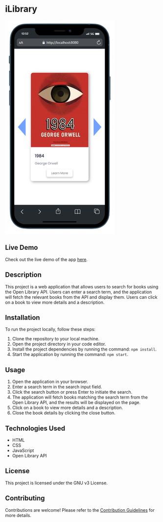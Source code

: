 # iLibrary

![iLibrary Screenshot](./src/img/Book-app-show-books.png)

## Live Demo

Check out the live demo of the app [here](https://tonylig.github.io/Progetto-JavaScript-Advanced-Antonio-Liguori/).

## Description

This project is a web application that allows users to search for books using the Open Library API. Users can enter a search term, and the application will fetch the relevant books from the API and display them. Users can click on a book to view more details and a description.

## Installation

To run the project locally, follow these steps:

1. Clone the repository to your local machine.
2. Open the project directory in your code editor.
3. Install the project dependencies by running the command: `npm install`.
4. Start the application by running the command: `npm start`.

## Usage

1. Open the application in your browser.
2. Enter a search term in the search input field.
3. Click the search button or press Enter to initiate the search.
4. The application will fetch books matching the search term from the Open Library API, and the results will be displayed on the page.
5. Click on a book to view more details and a description.
6. Close the book details by clicking the close button.

## Technologies Used

- HTML
- CSS
- JavaScript
- Open Library API

## License

This project is licensed under the GNU v3 License.

## Contributing

Contributions are welcome! Please refer to the [Contribution Guidelines](CONTRIBUTING.md) for more details.
